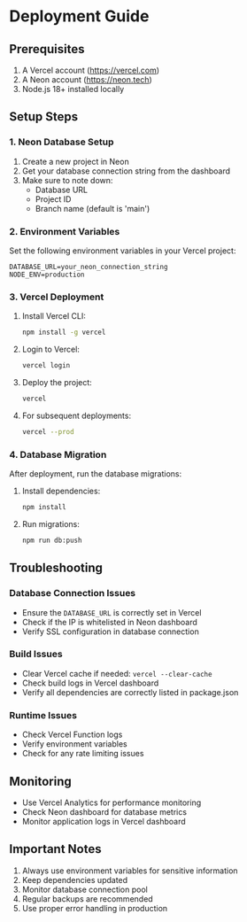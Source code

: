 # Deployment Guide

## Prerequisites
1. A Vercel account (https://vercel.com)
2. A Neon account (https://neon.tech)
3. Node.js 18+ installed locally

## Setup Steps

### 1. Neon Database Setup
1. Create a new project in Neon
2. Get your database connection string from the dashboard
3. Make sure to note down:
   - Database URL
   - Project ID
   - Branch name (default is 'main')

### 2. Environment Variables
Set the following environment variables in your Vercel project:
```env
DATABASE_URL=your_neon_connection_string
NODE_ENV=production
```

### 3. Vercel Deployment
1. Install Vercel CLI:
   ```bash
   npm install -g vercel
   ```

2. Login to Vercel:
   ```bash
   vercel login
   ```

3. Deploy the project:
   ```bash
   vercel
   ```

4. For subsequent deployments:
   ```bash
   vercel --prod
   ```

### 4. Database Migration
After deployment, run the database migrations:
1. Install dependencies:
   ```bash
   npm install
   ```

2. Run migrations:
   ```bash
   npm run db:push
   ```

## Troubleshooting

### Database Connection Issues
- Ensure the `DATABASE_URL` is correctly set in Vercel
- Check if the IP is whitelisted in Neon dashboard
- Verify SSL configuration in database connection

### Build Issues
- Clear Vercel cache if needed: `vercel --clear-cache`
- Check build logs in Vercel dashboard
- Verify all dependencies are correctly listed in package.json

### Runtime Issues
- Check Vercel Function logs
- Verify environment variables
- Check for any rate limiting issues

## Monitoring
- Use Vercel Analytics for performance monitoring
- Check Neon dashboard for database metrics
- Monitor application logs in Vercel dashboard

## Important Notes
1. Always use environment variables for sensitive information
2. Keep dependencies updated
3. Monitor database connection pool
4. Regular backups are recommended
5. Use proper error handling in production 
